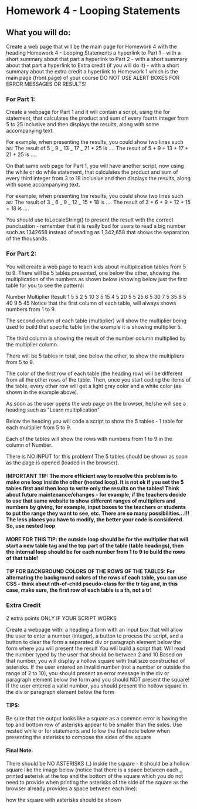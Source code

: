 # Homework 4 - Looping Statements

## What you will do:

Create a web page that will be the main page for Homework 4 with
the heading Homework 4 - Looping Statements
a hyperlink to Part 1 - with a short summary about that part
a hyperlink to Part 2 - with a short summary about that part
a hyperlink to Extra credit (if you will do it) - with a short summary about the extra credit
a hyperlink to Homework 1 which is the main page (front page) of your course
DO NOT USE ALERT BOXES FOR ERROR MESSAGES OR RESULTS!

### For Part 1:

Create a webpage for Part 1 and it will contain a script, using the for statement, that calculates the product and sum of every fourth integer from 5 to 25 inclusive and then displays the results, along with some accompanying text.

For example, when presenting the results, you could show two lines such as:
The result of 5 _ 9 _ 13 _ 17 _ 21 \* 25 is ....
The result of 5 + 9 + 13 + 17 + 21 + 25 is ....

On that same web page for Part 1, you will have another script, now using the while or do while statement, that calculates the product and sum of every third integer from 3 to 18 inclusive and then displays the results, along with some accompanying text.

For example, when presenting the results, you could show two lines such as:
The result of 3 _ 6 _ 9 _ 12 _ 15 \* 18 is ....
The result of 3 + 6 + 9 + 12 + 15 + 18 is ....

You should use toLocaleString() to present the result with the correct punctuation - remember that it is really bad for users to read a big number such as 1342658 instead of reading as 1,342,658 that shows the separation of the thousands.

### For Part 2:

You will create a web page to teach kids about multiplication tables from 5 to 9. There will be 5 tables presented, one below the other, showing the multiplication of the numbers as shown below (showing below just the first table for you to see the pattern):

Number Multiplier Result
1 5 5
2 5 10
3 5 15
4 5 20
5 5 25
6 5 30
7 5 35
8 5 40
9 5 45
Notice that the first column of each table, will always shows numbers from 1 to 9.

The second column of each table (multiplier) will show the multiplier being used to build that specific table (in the example it is showing multiplier 5.

The third column is showing the result of the number column multiplied by the multiplier column.

There will be 5 tables in total, one below the other, to show the multipliers from 5 to 9.

The color of the first row of each table (the heading row) will be different from all the other rows of the table. Then, once you start coding the items of the table, every other row will get a light gray color and a white color (as shown in the example above).

As soon as the user opens the web page on the browser, he/she will see a heading such as "Learn multiplication"

Below the heading you will code a script to show the 5 tables - 1 table for each multiplier from 5 to 9.

Each of the tables will show the rows with numbers from 1 to 9 in the column of Number.

There is NO INPUT for this problem! The 5 tables should be shown as soon as the page is opened (loaded in the browser).

#### IMPORTANT TIP: The more efficient way to resolve this problem is to make one loop inside the other (nested loop). It is not ok if you set the 5 tables first and then loop to write only the results on the tables! Think about future maintenance/changes - for example, if the teachers decide to use that same website to show different ranges of multipliers and numbers by giving, for example, input boxes to the teachers or students to put the range they want to see, etc. There are so many possibilities...!!! The less places you have to modify, the better your code is considered. So, use nested loop

#### MORE FOR THIS TIP: the outside loop should be for the multiplier that will start a new table tag and the top part of the table (table headings), then the internal loop should be for each number from 1 to 9 to build the rows of that table!

#### TIP FOR BACKGROUND COLORS OF THE ROWS OF THE TABLES: For alternating the background colors of the rows of each table, you can use CSS - think about nth-of-child pseudo-class for the tr tag and, in this case, make sure, the first row of each table is a th, not a tr!

### Extra Credit

2 extra points ONLY IF YOUR SCRIPT WORKS

Create a webpage with:
a heading
a form with an input box that will allow the user to enter a number (integer), a button to process the script, and a button to clear the form
a separated div or paragraph element below the form where you will present the result
You will build a script that:
Will read the number typed by the user that should be between 2 and 10
Based on that number, you will display a hollow square with that size constructed of asterisks.
If the user entered an invalid number (not a number or outside the range of 2 to 10), you should present an error message in the div or paragraph element below the form and you should NOT present the square!
If the user entered a valid number, you should present the hollow square in. the div or paragraph element below the form

#### TIPS:

Be sure that the output looks like a square as a common error is having the top and bottom row of asterisks appear to be smaller than the sides.
Use nested while or for statements and follow the final note below when presenting the asterisks to compose the sides of the square

#### Final Note:

There should be NO ASTERISKS (_) inside the square - it should be a hollow square like the image below (notice that there is a space between each _ printed asterisk at the top and the bottom of the square which you do not need to provide when printing the asterisks of the side of the square as the browser already provides a space between each line):

how the square with asterisks should be shown
